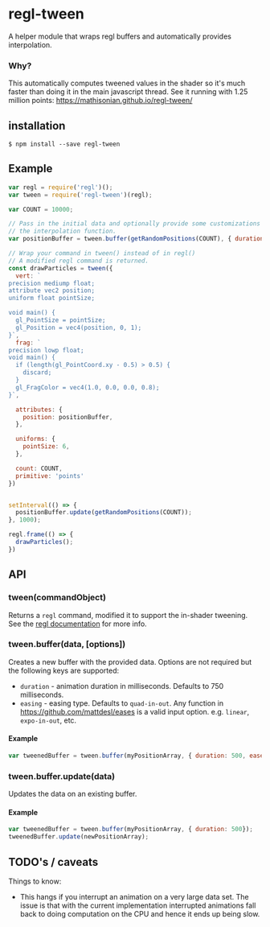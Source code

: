 
# regl-tween

A helper module that wraps regl buffers and automatically provides interpolation.

### Why?

This automatically computes tweened values in the shader so it's much faster than
doing it in the main javascript thread. See it running with 1.25 million points: https://mathisonian.github.io/regl-tween/

## installation

```
$ npm install --save regl-tween
```

## Example

```js
var regl = require('regl')();
var tween = require('regl-tween')(regl);

var COUNT = 10000;

// Pass in the initial data and optionally provide some customizations to
// the interpolation function.
var positionBuffer = tween.buffer(getRandomPositions(COUNT), { duration: 1000 });

// Wrap your command in tween() instead of in regl()
// A modified regl command is returned.
const drawParticles = tween({
  vert: `
precision mediump float;
attribute vec2 position;
uniform float pointSize;

void main() {
  gl_PointSize = pointSize;
  gl_Position = vec4(position, 0, 1);
}`,
  frag: `
precision lowp float;
void main() {
  if (length(gl_PointCoord.xy - 0.5) > 0.5) {
    discard;
  }
  gl_FragColor = vec4(1.0, 0.0, 0.0, 0.8);
}`,

  attributes: {
    position: positionBuffer,
  },

  uniforms: {
    pointSize: 6,
  },

  count: COUNT,
  primitive: 'points'
})


setInterval(() => {
  positionBuffer.update(getRandomPositions(COUNT));
}, 1000);

regl.frame(() => {
  drawParticles();
})
```

## API

### tween(commandObject)

Returns a `regl` command, modified it to support the in-shader tweening. See the
[regl documentation](https://github.com/mikolalysenko/regl) for more info.

### tween.buffer(data, [options])

Creates a new buffer with the provided data. Options are not required but
the following keys are supported:

* `duration` - animation duration in milliseconds. Defaults to 750 milliseconds.
* `easing` - easing type. Defaults to `quad-in-out`. Any function in https://github.com/mattdesl/eases is a valid input option. e.g. `linear`, `expo-in-out`, etc.

#### Example

```js
var tweenedBuffer = tween.buffer(myPositionArray, { duration: 500, ease: 'expo-in-out'});
```

### tween.buffer.update(data)

Updates the data on an existing buffer.

#### Example

```js
var tweenedBuffer = tween.buffer(myPositionArray, { duration: 500});
tweenedBuffer.update(newPositionArray);
```

## TODO's / caveats

Things to know:

* This hangs if you interrupt an animation on a very large data set. The issue is that with the current implementation interrupted animations fall back to doing computation on the CPU and hence it ends up being slow.
